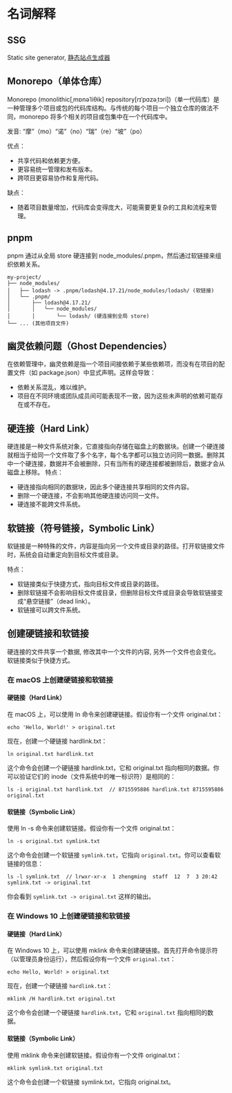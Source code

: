 # 名词解释

## SSG

Static site generator, [静态站点生成器](https://en.wikipedia.org/wiki/Static_site_generator)

## Monorepo（单体仓库）

Monorepo (monolithic[ˌmɒnəˈliθik] repository[rɪˈpɑzəˌtɔri])（单一代码库）是一种管理多个项目或包的代码库结构。与传统的每个项目一个独立仓库的做法不同，monorepo 将多个相关的项目或包集中在一个代码库中。

发音: “摩”（mo）“诺”（no）“瑞”（re）“坡”（po）

优点：

- 共享代码和依赖更方便。
- 更容易统一管理和发布版本。
- 跨项目更容易协作和复用代码。

缺点：

- 随着项目数量增加，代码库会变得庞大，可能需要更复杂的工具和流程来管理。

## pnpm

pnpm 通过从全局 store 硬连接到 node_modules/.pnpm，然后通过软链接来组织依赖关系。

```
my-project/
├── node_modules/
│   ├── lodash -> .pnpm/lodash@4.17.21/node_modules/lodash/ (软链接)
│   └── .pnpm/
│       ├── lodash@4.17.21/
│       │   └── node_modules/
│       │       └── lodash/ (硬连接到全局 store)
└── ... (其他项目文件)
```

## 幽灵依赖问题（Ghost Dependencies）

在依赖管理中，幽灵依赖是指一个项目间接依赖于某些依赖项，而没有在项目的配置文件（如 package.json）中显式声明。这样会导致：

- 依赖关系混乱，难以维护。
- 项目在不同环境或团队成员间可能表现不一致，因为这些未声明的依赖可能存在或不存在。

## 硬连接（Hard Link）

硬连接是一种文件系统对象，它直接指向存储在磁盘上的数据块。创建一个硬连接就相当于给同一个文件取了多个名字，每个名字都可以独立访问同一数据。删除其中一个硬连接，数据并不会被删除，只有当所有的硬连接都被删除后，数据才会从磁盘上移除。
特点：

- 硬连接指向相同的数据块，因此多个硬连接共享相同的文件内容。
- 删除一个硬连接，不会影响其他硬连接访问同一文件。
- 硬连接不能跨文件系统。

## 软链接（符号链接，Symbolic Link）

软链接是一种特殊的文件，内容是指向另一个文件或目录的路径。打开软链接文件时，系统会自动重定向到目标文件或目录。

特点：

- 软链接类似于快捷方式，指向目标文件或目录的路径。
- 删除软链接不会影响目标文件或目录，但删除目标文件或目录会导致软链接变成“悬空链接”（dead link）。
- 软链接可以跨文件系统。

## 创建硬链接和软链接

硬连接的文件共享一个数据, 修改其中一个文件的内容, 另外一个文件也会变化。
软链接类似于快捷方式。

### 在 macOS 上创建硬链接和软链接

#### 硬链接（Hard Link）

在 macOS 上，可以使用 ln 命令来创建硬链接。假设你有一个文件 original.txt：

```
echo 'Hello, World!' > original.txt
```

现在，创建一个硬链接 hardlink.txt：

```
ln original.txt hardlink.txt
```

这个命令会创建一个硬链接 hardlink.txt，它和 original.txt 指向相同的数据。你可以验证它们的 inode（文件系统中的唯一标识符）是相同的：

```
ls -i original.txt hardlink.txt  // 8715595886 hardlink.txt	8715595886 original.txt
```

#### 软链接（Symbolic Link）

使用 ln -s 命令来创建软链接。假设你有一个文件 original.txt：

```
ln -s original.txt symlink.txt
```

这个命令会创建一个软链接 `symlink.txt`，它指向 `original.txt`。你可以查看软链接的信息：

```
ls -l symlink.txt  // lrwxr-xr-x  1 zhengming  staff  12  7  3 20:42 symlink.txt -> original.txt
```

你会看到 `symlink.txt -> original.txt` 这样的输出。

### 在 Windows 10 上创建硬链接和软链接

#### 硬链接（Hard Link）

在 Windows 10 上，可以使用 mklink 命令来创建硬链接。首先打开命令提示符（以管理员身份运行），然后假设你有一个文件 `original.txt`：

```
echo Hello, World! > original.txt
```

现在，创建一个硬链接 `hardlink.txt`：

```
mklink /H hardlink.txt original.txt
```

这个命令会创建一个硬链接 `hardlink.txt`，它和 `original.txt` 指向相同的数据。

#### 软链接（Symbolic Link）

使用 mklink 命令来创建软链接。假设你有一个文件 original.txt：

```
mklink symlink.txt original.txt
```

这个命令会创建一个软链接 symlink.txt，它指向 original.txt。
